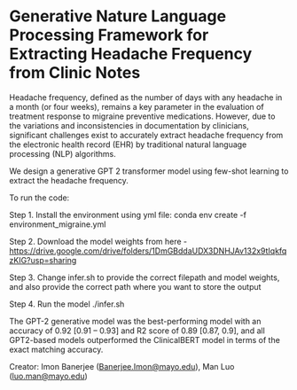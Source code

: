 # Generative Nature Language Processing Framework for Extracting Headache Frequency from Clinic Notes

Headache frequency, defined as the number of days with any headache in a month (or four weeks), remains a key parameter in the evaluation of treatment response to migraine preventive medications. However, due to the variations and inconsistencies in documentation by clinicians, significant challenges exist to accurately extract headache frequency from the electronic health record (EHR) by traditional natural language processing (NLP) algorithms.

We design a generative GPT 2 transformer model using few-shot learning to extract the headache frequency.


To run the code: 

Step 1. Install the environment using yml file: conda env create -f environment_migraine.yml

Step 2. Download the model weights from here - https://drive.google.com/drive/folders/1DmGBddaUDX3DNHJAv132x9tIqkfqzKIG?usp=sharing

Step 3. Change infer.sh to provide the correct filepath and model weights, and also provide the correct path where you want to store the output

Step 4. Run the model ./infer.sh

The GPT-2 generative model was the best-performing model with an accuracy of 0.92 [0.91 – 0.93] and R2 score of 0.89 [0.87, 0.9], and all GPT2-based models outperformed the ClinicalBERT model in terms of the exact matching accuracy.




Creator: Imon Banerjee (Banerjee.Imon@mayo.edu), Man Luo (luo.man@mayo.edu)
